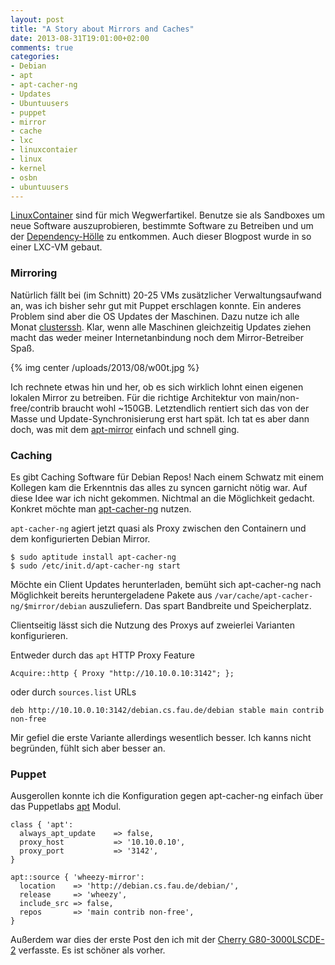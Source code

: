 ```yaml
---
layout: post
title: "A Story about Mirrors and Caches"
date: 2013-08-31T19:01:00+02:00
comments: true
categories:
- Debian
- apt
- apt-cacher-ng
- Updates
- Ubuntuusers
- puppet
- mirror
- cache
- lxc
- linuxcontaier
- linux
- kernel
- osbn
- ubuntuusers
---
```


[LinuxContainer](http://lxc.sourceforge.net/) sind für mich Wegwerfartikel. Benutze sie als Sandboxes um
neue Software auszuprobieren, bestimmte Software zu Betreiben und um der
[Dependency-Hölle](https://en.wikipedia.org/wiki/Dependency_hell) zu entkommen.
Auch dieser Blogpost wurde in so einer LXC-VM gebaut.


### Mirroring

Natürlich fällt bei (im Schnitt) 20-25 VMs zusätzlicher Verwaltungsaufwand an,
was ich bisher sehr gut mit Puppet erschlagen konnte. Ein anderes Problem sind
aber die OS Updates der Maschinen. Dazu nutze ich alle Monat
[clusterssh](https://github.com/duncs/clusterssh). Klar, wenn alle Maschinen
gleichzeitig Updates ziehen macht das weder meiner Internetanbindung noch dem
Mirror-Betreiber Spaß.

{% img center /uploads/2013/08/w00t.jpg %}

Ich rechnete etwas hin und her, ob es sich wirklich lohnt einen eigenen lokalen Mirror zu betreiben.
Für die richtige Architektur von main/non-free/contrib braucht wohl ~150GB. Letztendlich rentiert sich das von
der Masse und Update-Synchronisierung erst hart spät. Ich tat es aber dann doch,
was mit dem [apt-mirror](http://apt-mirror.github.io/) einfach und schnell ging.

### Caching

Es gibt Caching Software für Debian Repos! Nach einem Schwatz mit einem Kollegen
kam die Erkenntnis das alles zu syncen garnicht nötig war.
Auf diese Idee war ich nicht gekommen. Nichtmal an die Möglichkeit gedacht. Konkret
möchte man [apt-cacher-ng](https://www.unix-ag.uni-kl.de/~bloch/acng/) nutzen.

`apt-cacher-ng` agiert jetzt quasi als Proxy zwischen den Containern und dem
konfigurierten Debian Mirror.

```
$ sudo aptitude install apt-cacher-ng
$ sudo /etc/init.d/apt-cacher-ng start
```

Möchte ein Client Updates herunterladen, bemüht sich apt-cacher-ng nach
Möglichkeit bereits heruntergeladene Pakete aus
`/var/cache/apt-cacher-ng/$mirror/debian` auszuliefern. Das spart Bandbreite und
Speicherplatz.

Clientseitig lässt sich die Nutzung des Proxys auf zweierlei Varianten
konfigurieren.

Entweder durch das `apt` HTTP Proxy Feature

    Acquire::http { Proxy "http://10.10.0.10:3142"; };

oder durch `sources.list` URLs

    deb http://10.10.0.10:3142/debian.cs.fau.de/debian stable main contrib non-free

Mir gefiel die erste Variante allerdings wesentlich besser. Ich kanns nicht
begründen, fühlt sich aber besser an.

### Puppet

Ausgerollen konnte ich die Konfiguration gegen apt-cacher-ng einfach über das
Puppetlabs [apt](https://forge.puppetlabs.com/puppetlabs/apt) Modul.

```
class { 'apt':
  always_apt_update    => false,
  proxy_host           => '10.10.0.10',
  proxy_port           => '3142',
}

apt::source { 'wheezy-mirror':
  location    => 'http://debian.cs.fau.de/debian/',
  release     => 'wheezy',
  include_src => false,
  repos       => 'main contrib non-free',
}
```

Außerdem war dies der erste Post den ich mit der [Cherry G80-3000LSCDE-2](http://www.cherry.de/cid/b2b_keyboards_G80-3000.htm?rdeLocaleAttr=en&cpssessionid=SID-837EAC29-341CE33E&WT.mc_id=)
verfasste. Es ist schöner als vorher.
